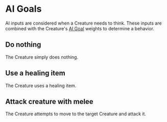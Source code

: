 # AI Goals

AI inputs are considered when a Creature needs to think. These inputs are combined with the Creature's
[AI Goal](aiGoals.md) weights to determine a behavior.

##  Do nothing

The Creature simply does nothing.

## Use a healing item

The Creature uses a healing item.

## Attack creature with melee

The Creature attempts to move to the target Creature and attack it.
